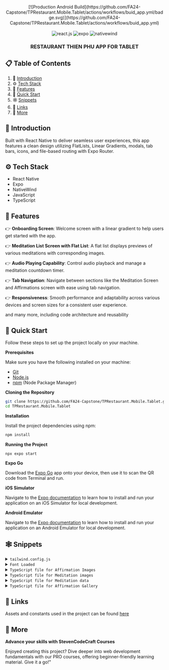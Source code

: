 <div align="center">
[![Production Android Build](https://github.com/FA24-Capstone/TPRestaurant.Mobile.Tablet/actions/workflows/buid_app.yml/badge.svg)](https://github.com/FA24-Capstone/TPRestaurant.Mobile.Tablet/actions/workflows/buid_app.yml)
  <br />

  <br />

  <div>
    <img src="https://img.shields.io/badge/-React_Native-black?style=for-the-badge&logoColor=white&logo=react&color=61DAFB" alt="react.js" />
    <img src="https://img.shields.io/badge/-expo-black?style=for-the-badge&logoColor=white&logo=expo&color=FD366E" alt="expo" />
    <img src="https://img.shields.io/badge/NativeWind-black?style=for-the-badge&logoColor=white&logo=tailwindcss&color=06B6D4" alt="nativewind" />
  </div>

  <h3 align="center">RESTAURANT THIEN PHU APP FOR TABLET </h3>

</div>

## 📋 <a name="table">Table of Contents</a>

1. 🤖 [Introduction](#introduction)
2. ⚙️ [Tech Stack](#tech-stack)
3. 🔋 [Features](#features)
4. 🤸 [Quick Start](#quick-start)
5. 🕸️ [Snippets](#snippets)
6. 🔗 [Links](#links)
7. 🚀 [More](#more)

## <a name="introduction">🤖 Introduction</a>

Built with React Native to deliver seamless user experiences, this app features a clean design utilizing FlatLists, Linear Gradients, modals, tab bars, icons, and file-based routing with Expo Router.

## <a name="tech-stack">⚙️ Tech Stack</a>

- React Native
- Expo
- NativeWind
- JavaScript
- TypeScript

## <a name="features">🔋 Features</a>

👉 **Onboarding Screen**: Welcome screen with a linear gradient to help users get started with the app.

👉 **Meditation List Screen with Flat List**: A flat list displays previews of various meditations with corresponding images.

👉 **Audio Playing Capability**: Control audio playback and manage a meditation countdown timer.

👉 **Tab Navigation**: Navigate between sections like the Meditation Screen and Affirmations screen with ease using tab navigation.

👉 **Responsiveness**: Smooth performance and adaptability across various devices and screen sizes for a consistent user experience.

and many more, including code architecture and reusability

## <a name="quick-start">🤸 Quick Start</a>

Follow these steps to set up the project locally on your machine.

**Prerequisites**

Make sure you have the following installed on your machine:

- [Git](https://git-scm.com/)
- [Node.js](https://nodejs.org/en)
- [npm](https://www.npmjs.com/) (Node Package Manager)

**Cloning the Repository**

```bash
git clone https://github.com/FA24-Capstone/TPRestaurant.Mobile.Tablet.git
cd TPRestaurant.Mobile.Tablet
```

**Installation**

Install the project dependencies using npm:

```bash
npm install
```

**Running the Project**

```bash
npx expo start
```

**Expo Go**

Download the [Expo Go](https://expo.dev/go) app onto your device, then use it to scan the QR code from Terminal and run.

**iOS Simulator**

Navigate to the [Expo documentation](https://docs.expo.dev/workflow/ios-simulator/) to learn how to install and run your application on an iOS Simulator for local development.

**Android Emulator**

Navigate to the [Expo documentation](https://docs.expo.dev/workflow/android-studio-emulator/) to learn how to install and run your application on an Android Emulator for local development.

## <a name="snippets">🕸️ Snippets</a>

<details>
<summary><code>tailwind.config.js</code></summary>

```javascript
/** @type {import('tailwindcss').Config} */
module.exports = {
  content: [
    "./App.{js,jsx,ts,tsx}",
    "./app/**/*.{js,jsx,ts,tsx}", // Include all JS, JSX, TS, and TSX files in the app folder
    "./components/**/*.{js,jsx,ts,tsx}", // Include all JS, JSX, TS, and TSX files in the components folder]
    "./app/(tabs)/meditate.tsx",
  ],
  theme: {
    extend: {
      fontFamily: {
        rmono: ["Roboto-Mono", "sans-serif"],
      },
    },
  },
  plugins: [],
};
```

</details>

<details>
<summary><code>Font Loaded</code></summary>

```javascript
const [fontsLoaded, error] = useFonts({
  "Roboto-Mono": require("../assets/fonts/RobotoMono-Regular.ttf"),
});
```

</details>

<details>
<summary><code>TypeScript file for Affirmation Images</code></summary>

```javascript
import californiaBackyardOne from "@/assets/affirmation-images/California-backyard-1.webp";
import californiaBackyardTwo from "@/assets/affirmation-images/California-backyard-2.webp";
import californiaBackyardThree from "@/assets/affirmation-images/California-backyard-3.webp";
import californiaBackyardFour from "@/assets/affirmation-images/California-backyard-4.webp";

import englishCountrysideOne from "@/assets/affirmation-images/english-countryside-1.webp";
import englishCountrysideTwo from "@/assets/affirmation-images/english-countryside-2.webp";
import englishCountrysideThree from "@/assets/affirmation-images/english-countryside-3.webp";
import englishCountrysideFour from "@/assets/affirmation-images/english-countryside-4.webp";

import mountainMeditateOne from "@/assets/affirmation-images/mountain-meditate-1.webp";
import mountainMeditateTwo from "@/assets/affirmation-images/mountain-meditate-2.webp";
import mountainMeditateThree from "@/assets/affirmation-images/mountain-meditate-3.webp";
import mountainMeditateFour from "@/assets/affirmation-images/mountain-meditate-4.webp";

import nightSkyOne from "@/assets/affirmation-images/night-sky-1.webp";
import nightSkyTwo from "@/assets/affirmation-images/night-sky-2.webp";
import nightSkyThree from "@/assets/affirmation-images/night-sky-3.webp";
import nightSkyFour from "@/assets/affirmation-images/night-sky-4.webp";

import oregonOne from "@/assets/affirmation-images/oregon-1.webp";
import oregonTwo from "@/assets/affirmation-images/oregon-2.webp";
import oregonThree from "@/assets/affirmation-images/oregon-3.webp";
import oregonFour from "@/assets/affirmation-images/oregon-4.webp";

import relaxingRiverOne from "@/assets/affirmation-images/relaxing-river-1.webp";
import relaxingRiverTwo from "@/assets/affirmation-images/relaxing-river-2.webp";
import relaxingRiverThree from "@/assets/affirmation-images/relaxing-river-3.webp";
import relaxingRiverFour from "@/assets/affirmation-images/relaxing-river-4.webp";

import tuscannyOne from "@/assets/affirmation-images/Tuscanny-1.webp";
import tuscannyTwo from "@/assets/affirmation-images/Tuscanny-2.webp";
import tuscannyThree from "@/assets/affirmation-images/Tuscanny-3.webp";
import tuscannyFour from "@/assets/affirmation-images/Tuscanny-4.webp";

export default {
  californiaBackyardOne,
  californiaBackyardTwo,
  californiaBackyardThree,
  californiaBackyardFour,
  englishCountrysideOne,
  englishCountrysideTwo,
  englishCountrysideThree,
  englishCountrysideFour,
  mountainMeditateOne,
  mountainMeditateTwo,
  mountainMeditateThree,
  mountainMeditateFour,
  nightSkyOne,
  nightSkyTwo,
  nightSkyThree,
  nightSkyFour,
  oregonOne,
  oregonTwo,
  oregonThree,
  oregonFour,
  relaxingRiverOne,
  relaxingRiverTwo,
  relaxingRiverThree,
  relaxingRiverFour,
  tuscannyOne,
  tuscannyTwo,
  tuscannyThree,
  tuscannyFour,
};
```

</details>

<details>
<summary><code>TypeScript file for Meditation images</code></summary>

```javascript
import treeImage from "@/assets/meditation-images/trees.webp";
import meditatingUnderTree from "@/assets/meditation-images/meditate-under-tree.webp";
import riverImage from "@/assets/meditation-images/river.webp";
// import beachImage from "@/assets/meditation-images/beach.webp";
import beachImage from "../assets/meditation-images/beach.jpg";

import yosemiteStars from "@/assets/meditation-images/yosemite-stars.webp";
import waterfall from "@/assets/meditation-images/waterfall.webp";

export default [
  treeImage,
  riverImage,
  meditatingUnderTree,
  beachImage,
  yosemiteStars,
  waterfall,
];
```

</details>

<details>
<summary><code>TypeScript file for Meditation data</code></summary>

```javascript
export interface MeditationType {
  id: number;
  title: string;
  image: string;
  audio: string;
}

export const MEDITATION_DATA: MeditationType[] = [
  {
    id: 1,
    title: "Mountains",
    image: "trees.webp",
    audio: "trees.mp3",
  },
  {
    id: 2,
    title: "Rivers",
    image: "river.webp",
    audio: "river.mp3",
  },
  {
    id: 3,
    title: "Sunset",
    image: "meditate-under-tree.webp",
    audio: "meditate-under-tree.mp3",
  },
  {
    id: 4,
    title: "Beaches",
    image: "beach.webp",
    audio: "beach.mp3",
  },
  {
    id: 5,
    title: "Starry Night",
    image: "yosemite-stars.webp",
    audio: "yosemite-stars.mp3",
  },
  {
    id: 6,
    title: "Waterfall",
    image: "waterfall.webp",
    audio: "waterfall.mp3",
  },
];

export const AUDIO_FILES: { [key: string]: any } = {
  "trees.mp3": require("@/assets/audio/trees.mp3"),
  "river.mp3": require("@/assets/audio/river.mp3"),
  "meditate-under-tree.mp3": require("@/assets/audio/meditate-under-tree.mp3"),
  "beach.mp3": require("@/assets/audio/beach.mp3"),
  "yosemite-stars.mp3": require("@/assets/audio/yosemite-stars.mp3"),
  "waterfall.mp3": require("@/assets/audio/waterfall.mp3"),
};
```

</details>

<details>
<summary><code>TypeScript file for Affirmation Gallery</code></summary>

```javascript
import images from "@/constants/affirmation-images";

const AFFIRMATION_GALLERY = [
  {
    title: "Positivity",
    data: [
      {
        id: 1,
        text: "Every day brings new opportunities to grow and excel. I am constantly evolving and improving. My positive mindset attracts abundance and success. I am grateful for the journey and the lessons it brings.",
        image: images.californiaBackyardOne,
      },
      {
        id: 2,
        text: "I am the architect of my destiny, and I build it with positivity and determination. Challenges are stepping stones to my greatness. I embrace each moment with enthusiasm and confidence. My future is bright and limitless.",
        image: images.californiaBackyardTwo,
      },
      {
        id: 3,
        text: "I radiate positivity and inspire those around me. My energy is contagious, and it fuels my drive to succeed. I focus on solutions, not problems, and I am resilient in the face of adversity. I am committed to living a life of purpose and joy.",
        image: images.californiaBackyardThree,
      },
      {
        id: 4,
        text: "I believe in my potential and trust the process of life. Every setback is a setup for a greater comeback. I choose to see the good in every situation and remain optimistic. My passion and persistence are the keys to my unstoppable success.",
        image: images.californiaBackyardFour,
      },
    ],
  },
  {
    title: "Reduce Anxiety",
    data: [
      {
        id: 5,
        text: "I am in control of my thoughts, and I choose peace over worry. Each breath I take calms my mind and soothes my soul. I release the need to stress over what I cannot control. I am strong, capable, and at ease in all situations.",
        image: images.englishCountrysideOne,
      },
      {
        id: 6,
        text: "I embrace calmness and serenity as my natural state of being. My mind is clear, my heart is light, and I am present in this moment. Anxiety has no power over me, for I am resilient and grounded. I trust in my ability to handle whatever comes my way.",
        image: images.englishCountrysideTwo,
      },
      {
        id: 7,
        text: "Every day, I grow more confident in managing my stress and anxiety. I focus on positive thoughts and let go of fears that do not serve me. I am surrounded by support and love, and I embrace the peace within me. My inner strength guides me through any challenge with grace and calm.",
        image: images.englishCountrysideThree,
      },
      {
        id: 8,
        text: "I release tension and embrace relaxation in my mind and body. I am safe, I am loved, and I am free from the grip of anxiety. Each step I take is filled with confidence and tranquility. I choose to live in the present moment, where peace and joy reside.",
        image: images.englishCountrysideFour,
      },
    ],
  },
  {
    title: "Success",
    data: [
      {
        id: 9,
        text: "I am destined for greatness, and every step I take leads me closer to success. My dedication and hard work are the building blocks of my achievements. I see opportunities where others see obstacles. Success is my journey, and I embrace it with passion and perseverance.",
        image: images.mountainMeditateOne,
      },
      {
        id: 10,
        text: "I am a powerful creator of my destiny, and I attract success effortlessly. My vision is clear, my goals are set, and my actions are aligned with my highest purpose. I celebrate each victory, no matter how small, as a stepping stone to my ultimate triumph. I am unstoppable, and my potential is limitless.",
        image: images.mountainMeditateTwo,
      },
      {
        id: 11,
        text: "I believe in my abilities and trust the process of achieving success. Challenges are opportunities for growth and refinement. I am focused, driven, and committed to my goals. Success flows to me naturally because I am prepared and deserving.",
        image: images.mountainMeditateThree,
      },
      {
        id: 12,
        text: "I am a magnet for success and abundance in all areas of my life. My mindset is positive, and my actions are intentional. I learn from every experience and continuously improve. Success is not a destination but a journey I enjoy every day.",
        image: images.mountainMeditateFour,
      },
    ],
  },
  {
    title: "Self-Belief",
    data: [
      {
        id: 13,
        text: "I believe in my infinite potential and trust my inner wisdom. Every day, I grow more confident in my abilities and my purpose. I am capable of achieving greatness and worthy of all my dreams. My self-belief is the foundation of my success.",
        image: images.nightSkyOne,
      },
      {
        id: 14,
        text: "I trust myself and my journey, knowing I have everything I need within me. My unique strengths and talents guide me towards my goals. I am resilient and can overcome any challenge that comes my way. My belief in myself fuels my determination and courage.",
        image: images.nightSkyTwo,
      },
      {
        id: 15,
        text: "I am confident in who I am and what I have to offer the world. Each step I take is filled with purpose and self-assurance. I embrace my individuality and celebrate my achievements. My self-belief empowers me to create the life I desire.",
        image: images.nightSkyThree,
      },
      {
        id: 16,
        text: "I am the master of my destiny and believe in my ability to shape my future. My thoughts are powerful, and I choose to think positively about myself. I am worthy of success and happiness. With each passing day, my self-belief grows stronger and unwavering.",
        image: images.nightSkyFour,
      },
    ],
  },
  {
    title: "Mental Health",
    data: [
      {
        id: 17,
        text: "I prioritize my mental health and nurture my mind with positivity and care. I am resilient and capable of overcoming any challenge that comes my way. Each day, I grow stronger, more balanced, and more at peace. My mental well-being is a cornerstone of my overall success.",
        image: images.oregonOne,
      },
      {
        id: 18,
        text: "I embrace the journey of healing and growth, knowing that my mental health is worth every effort. I am patient with myself and recognize my progress, no matter how small. Positive thoughts and actions uplift my spirit and renew my strength. I am in control of my mental well-being and choose to thrive.",
        image: images.oregonTwo,
      },
      {
        id: 19,
        text: "I am mindful of my thoughts and choose to focus on what brings me joy and peace. My mind is a powerful tool, and I use it to create a life of happiness and fulfillment. I am deserving of self-care and take time to nurture my mental health daily. With each breath, I release stress and embrace calmness.",
        image: images.oregonThree,
      },
      {
        id: 20,
        text: "I am committed to maintaining a healthy mind and nurturing my emotional well-being. I surround myself with positive influences and seek support when needed. My mental health is a priority, and I take proactive steps to protect and enhance it. I am grateful for my resilience and the strength it brings to my life.",
        image: images.oregonFour,
      },
    ],
  },
  {
    title: "Law of Attraction",
    data: [
      {
        id: 21,
        text: "I am a powerful magnet for all that I desire, attracting abundance and success effortlessly. My thoughts are aligned with positivity, and I visualize my goals with clarity and conviction. The universe responds to my optimistic energy, bringing opportunities and blessings into my life. I am grateful for the manifestations that unfold each day.",
        image: images.relaxingRiverOne,
      },
      {
        id: 22,
        text: "I attract success, love, and prosperity with every positive thought I have. My mind is a beacon of positivity, drawing the best into my life. I focus on what I want, not on what I fear, and the universe aligns to make it happen. I am worthy of all the good that comes my way, and I embrace it fully.",
        image: images.relaxingRiverTwo,
      },
      {
        id: 23,
        text: "I am in harmony with the universal laws and trust that everything I desire is on its way to me. My energy is vibrant and magnetic, attracting abundance in all areas of my life. I believe in the power of my intentions and the certainty of their manifestation. Every day, I see evidence of my desires becoming reality.",
        image: images.relaxingRiverThree,
      },
      {
        id: 24,
        text: "I consciously create my reality through my thoughts, feelings, and actions. I attract people and circumstances that support my growth and happiness. My positive mindset and unwavering belief in my dreams set the stage for their manifestation. I am grateful for the abundance and joy that flow into my life effortlessly.",
        image: images.relaxingRiverFour,
      },
    ],
  },
  {
    title: "Limiting Beliefs",
    data: [
      {
        id: 25,
        text: "I release all limiting beliefs and embrace my limitless potential. My mind is free from doubts, and I trust in my ability to achieve greatness. Each day, I replace negative thoughts with empowering beliefs. I am capable, worthy, and destined for success.",
        image: images.tuscannyOne,
      },
      {
        id: 26,
        text: "I am no longer held back by past limitations; I create my own reality. My beliefs shape my future, and I choose to believe in my strength and potential. I break through barriers and achieve what I once thought impossible. My life is a reflection of my powerful, positive mindset.",
        image: images.tuscannyTwo,
      },
      {
        id: 27,
        text: "I am the master of my thoughts, and I choose to eliminate all limiting beliefs. I see challenges as opportunities for growth and success. My potential is boundless, and I am constantly evolving into the best version of myself. I believe in my power to create a life of abundance and joy.",
        image: images.tuscannyThree,
      },
      {
        id: 28,
        text: "I replace limiting beliefs with thoughts of possibility and greatness. My mind is a fertile ground for positive, empowering beliefs. I attract success and happiness because I believe I deserve them. Every step I take is guided by confidence and self-assurance, leading me to my highest potential.",
        image: images.tuscannyFour,
      },
    ],
  },
];

export default AFFIRMATION_GALLERY;
```

</details>

## <a name="links">🔗 Links</a>

Assets and constants used in the project can be found [here](https://drive.google.com/drive/folders/1ZNn-26vUkscU4Bx08BQsyY_i0HkbuzH5?usp=sharing)

## <a name="more">🚀 More</a>

**Advance your skills with StevenCodeCraft Courses**

Enjoyed creating this project? Dive deeper into web development fundamentals with our PRO courses, offering beginner-friendly learning material. Give it a go!"
